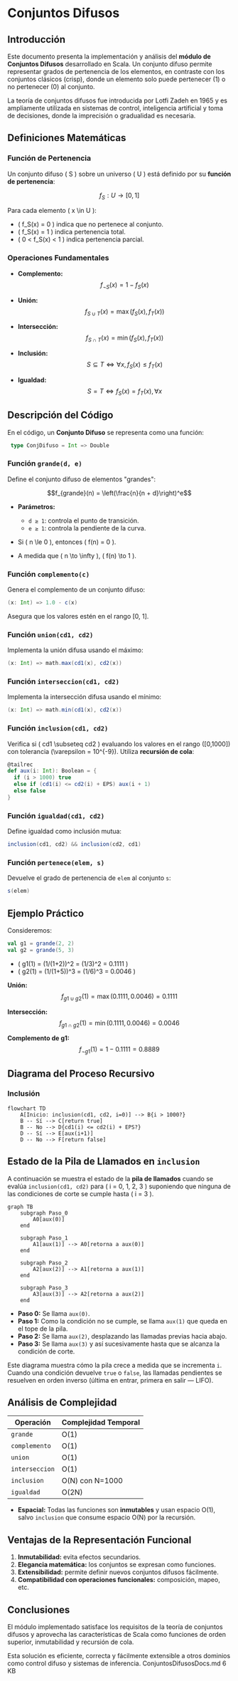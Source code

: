 # Conjuntos Difusos

## Introducción

Este documento presenta la implementación y análisis del **módulo de Conjuntos Difusos** desarrollado en Scala. Un conjunto difuso permite representar grados de pertenencia de los elementos, en contraste con los conjuntos clásicos (crisp), donde un elemento solo puede pertenecer (1) o no pertenecer (0) al conjunto.

La teoría de conjuntos difusos fue introducida por Lotfi Zadeh en 1965 y es ampliamente utilizada en sistemas de control, inteligencia artificial y toma de decisiones, donde la imprecisión o gradualidad es necesaria.

## Definiciones Matemáticas

### Función de Pertenencia

Un conjunto difuso ( S ) sobre un universo ( U ) está definido por su **función de pertenencia**:

$$f_S: U \rightarrow [0,1]$$

Para cada elemento ( x \in U ):

* ( f_S(x) = 0 ) indica que no pertenece al conjunto.
* ( f_S(x) = 1 ) indica pertenencia total.
* ( 0 < f_S(x) < 1 ) indica pertenencia parcial.

### Operaciones Fundamentales

* **Complemento:**
  $$f_{\neg S}(x) = 1 - f_S(x)$$

* **Unión:**
  $$f_{S \cup T}(x) = \max(f_S(x), f_T(x))$$

* **Intersección:**
  $$f_{S \cap T}(x) = \min(f_S(x), f_T(x))$$

* **Inclusión:**
  $$S \subseteq T \iff \forall x, f_S(x) \le f_T(x)$$

* **Igualdad:**
  $$S = T \iff f_S(x) = f_T(x), \forall x$$

## Descripción del Código

En el código, un **Conjunto Difuso** se representa como una función:

```scala
 type ConjDifuso = Int => Double
```

### Función `grande(d, e)`

Define el conjunto difuso de elementos "grandes":

$$f_{grande}(n) = \left(\frac{n}{n + d}\right)^e$$

* **Parámetros:**

    * `d ≥ 1`: controla el punto de transición.
    * `e ≥ 1`: controla la pendiente de la curva.
* Si ( n \le 0 ), entonces ( f(n) = 0 ).
* A medida que ( n \to \infty ), ( f(n) \to 1 ).

### Función `complemento(c)`

Genera el complemento de un conjunto difuso:

```scala
(x: Int) => 1.0 - c(x)
```

Asegura que los valores estén en el rango [0, 1].

### Función `union(cd1, cd2)`

Implementa la unión difusa usando el máximo:

```scala
(x: Int) => math.max(cd1(x), cd2(x))
```

### Función `interseccion(cd1, cd2)`

Implementa la intersección difusa usando el mínimo:

```scala
(x: Int) => math.min(cd1(x), cd2(x))
```

### Función `inclusion(cd1, cd2)`

Verifica si ( cd1 \subseteq cd2 ) evaluando los valores en el rango ([0,1000]) con tolerancia (\varepsilon = 10^{-9}).
Utiliza **recursión de cola**:

```scala
@tailrec
def aux(i: Int): Boolean = {
  if (i > 1000) true
  else if (cd1(i) <= cd2(i) + EPS) aux(i + 1)
  else false
}
```

### Función `igualdad(cd1, cd2)`

Define igualdad como inclusión mutua:

```scala
inclusion(cd1, cd2) && inclusion(cd2, cd1)
```

### Función `pertenece(elem, s)`

Devuelve el grado de pertenencia de `elem` al conjunto `s`:

```scala
s(elem)
```

## Ejemplo Práctico

Consideremos:

```scala
val g1 = grande(2, 2)
val g2 = grande(5, 3)
```

* ( g1(1) = (1/(1+2))^2 = (1/3)^2 = 0.1111 )
* ( g2(1) = (1/(1+5))^3 = (1/6)^3 = 0.0046 )

**Unión:**
$$f_{g1 \cup g2}(1) = \max(0.1111, 0.0046) = 0.1111$$

**Intersección:**
$$f_{g1 \cap g2}(1) = \min(0.1111, 0.0046) = 0.0046$$

**Complemento de g1:**
$$f_{\neg g1}(1) = 1 - 0.1111 = 0.8889$$

## Diagrama del Proceso Recursivo

### Inclusión

```mermaid
flowchart TD
    A[Inicio: inclusion(cd1, cd2, i=0)] --> B{i > 1000?}
    B -- Sí --> C[return true]
    B -- No --> D{cd1(i) <= cd2(i) + EPS?}
    D -- Sí --> E[aux(i+1)]
    D -- No --> F[return false]
```

## Estado de la Pila de Llamados en `inclusion`

A continuación se muestra el estado de la **pila de llamados** cuando se evalúa `inclusion(cd1, cd2)` para ( i = 0, 1, 2, 3 ) suponiendo que ninguna de las condiciones de corte se cumple hasta ( i = 3 ).

```mermaid
graph TB
    subgraph Paso_0
        A0[aux(0)]
    end

    subgraph Paso_1
        A1[aux(1)] --> A0[retorna a aux(0)]
    end

    subgraph Paso_2
        A2[aux(2)] --> A1[retorna a aux(1)]
    end

    subgraph Paso_3
        A3[aux(3)] --> A2[retorna a aux(2)]
    end
```

* **Paso 0:** Se llama `aux(0)`.
* **Paso 1:** Como la condición no se cumple, se llama `aux(1)` que queda en el tope de la pila.
* **Paso 2:** Se llama `aux(2)`, desplazando las llamadas previas hacia abajo.
* **Paso 3:** Se llama `aux(3)` y así sucesivamente hasta que se alcanza la condición de corte.

Este diagrama muestra cómo la pila crece a medida que se incrementa `i`. Cuando una condición devuelve `true` o `false`, las llamadas pendientes se resuelven en orden inverso (última en entrar, primera en salir — LIFO).

## Análisis de Complejidad

| Operación      | Complejidad Temporal |
| -------------- | -------------------- |
| `grande`       | O(1)                 |
| `complemento`  | O(1)                 |
| `union`        | O(1)                 |
| `interseccion` | O(1)                 |
| `inclusion`    | O(N) con N=1000      |
| `igualdad`     | O(2N)                |

* **Espacial:** Todas las funciones son **inmutables** y usan espacio O(1), salvo `inclusion` que consume espacio O(N) por la recursión.

## Ventajas de la Representación Funcional

1. **Inmutabilidad:** evita efectos secundarios.
2. **Elegancia matemática:** los conjuntos se expresan como funciones.
3. **Extensibilidad:** permite definir nuevos conjuntos difusos fácilmente.
4. **Compatibilidad con operaciones funcionales:** composición, mapeo, etc.

## Conclusiones

El módulo implementado satisface los requisitos de la teoría de conjuntos difusos y aprovecha las características de Scala como funciones de orden superior, inmutabilidad y recursión de cola.

Esta solución es eficiente, correcta y fácilmente extensible a otros dominios como control difuso y sistemas de inferencia.
ConjuntosDifusosDocs.md
6 KB